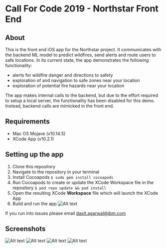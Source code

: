 # Call For Code 2019 - Northstar Front End
## About 
This is the front end iOS app for the Northstar project. It communicates with the backend ML model to predict wildfires, send alerts and route users to safe locations. In its current state, the app demonstrates the following functionality:
- alerts for wildfire danger and directions to safety
- exploration of and navigation to safe zones near your location
- exploration of potential fire hazards near your location

The app makes internal calls to the backend, but due to the effort required to setup a local server, the functionality has been disabled for this demo. Instead, backend calls are mimicked in the front end.

## Requirements
- Mac OS Mojave (v10.14.5) 
- XCode App (v10.2.1)

## Setting up the app
1. Clone this repository
2. Navigate to the repository in your terminal
3. Install Cocoapods
`$ sudo gem install cocoapods`
4. Run Cocoapods to create or update the XCode Workspace file in the repository
`$ pod repo update && pod install`
5. Open the resulting XCode **Workspace** file which will launch the XCode App
6. Build and run the app
![Alt text](/Screenshots/build_run.png?raw=true "Build Location")

If you run into issues please email daxit.agarwal@ibm.com

## Screenshots

![Alt text](/Screenshots/current_location.png?raw=true "Current Location")
![Alt text](/Screenshots/wildfire_alert.png?raw=true "Wildfire Alert")
![Alt text](/Screenshots/safe_zone_nav.png?raw=true "Safe Zone Navigation")
![Alt text](/Screenshots/explore_safe_zones.png?raw=true "Safe Zone Exploration")

